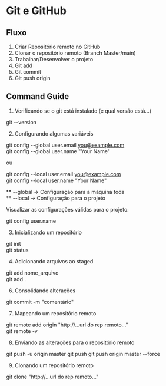 # Git e GitHub
## Fluxo 
1. Criar Repositório remoto no GitHub 
2. Clonar o repositório remoto (Branch Master/main)
3. Trabalhar/Desenvolver o projeto 
4. Git add 
5. Git commit 
6. Git push origin <nomeDaBranch>



## Command Guide
1. Verificando se o git está instalado (e qual versão está...)

git --version 

2. Configurando algumas variáveis 

git config --global user.email you@example.com   
git config --global user.name "Your Name"  
  
ou   
  
git config --local user.email you@example.com  
git config --local user.name "Your Name"  
  
** --global -> Configuração para a máquina toda   
** --local  -> Configuração para o projeto   
  
Visualizar as configurações válidas para o projeto:  
  
git config user.name


3. Inicializando um repositório 

git init  
git status 

4. Adicionando arquivos ao staged 

git add nome_arquivo   
git add . 

6. Consolidando alterações 

git commit -m "comentário"


7. Mapeando um repositório remoto

git remote add origin "http://...url do rep remoto..."  
git remote -v 

8. Enviando as alterações para o repositório remoto 

git push -u origin master 
git push 
git push origin master --force   

9. Clonando um repositório remoto 

git clone "http://...url do rep remoto..."



